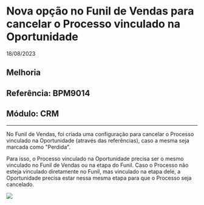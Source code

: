 # Nova opção no Funil de Vendas para cancelar o Processo vinculado na Oportunidade
18/08/2023
## Melhoria
## Referência: BPM9014
## Módulo: CRM
***

No Funil de Vendas, foi criada uma configuração para cancelar o Processo vinculado na Oportunidade (através das referências), caso a mesma seja marcada como "Perdida".

Para isso, o Processo vinculado na Oportunidade precisa ser o mesmo vinculado no Funil de Vendas ou na etapa do Funil. Caso o Processo não esteja vinculado diretamente no Funil, mas vinculado na etapa dele, a Oportunidade precisa estar nessa mesma etapa para que o Processo seja cancelado.

![]([PATH_IMG]/BPM9014_opcao_cancelar_processo.png)